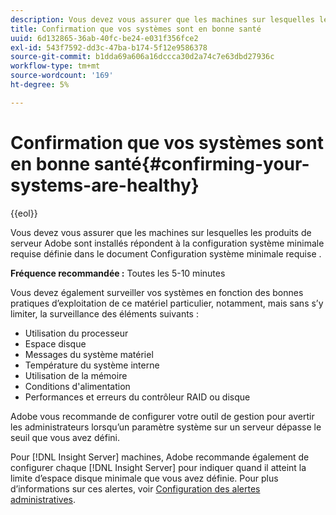 ```yaml
---
description: Vous devez vous assurer que les machines sur lesquelles les produits de serveur Adobe sont installés répondent à la configuration système minimale requise définie dans le document Configuration système minimale requise .
title: Confirmation que vos systèmes sont en bonne santé
uuid: 6d132865-36ab-40fc-be24-e031f356fce2
exl-id: 543f7592-dd3c-47ba-b174-5f12e9586378
source-git-commit: b1dda69a606a16dccca30d2a74c7e63dbd27936c
workflow-type: tm+mt
source-wordcount: '169'
ht-degree: 5%

---
```


# Confirmation que vos systèmes sont en bonne santé{#confirming-your-systems-are-healthy}

{{eol}}

Vous devez vous assurer que les machines sur lesquelles les produits de serveur Adobe sont installés répondent à la configuration système minimale requise définie dans le document Configuration système minimale requise .

**Fréquence recommandée :** Toutes les 5-10 minutes

Vous devez également surveiller vos systèmes en fonction des bonnes pratiques d’exploitation de ce matériel particulier, notamment, mais sans s’y limiter, la surveillance des éléments suivants :

* Utilisation du processeur
* Espace disque
* Messages du système matériel
* Température du système interne
* Utilisation de la mémoire
* Conditions d&#39;alimentation
* Performances et erreurs du contrôleur RAID ou disque

Adobe vous recommande de configurer votre outil de gestion pour avertir les administrateurs lorsqu’un paramètre système sur un serveur dépasse le seuil que vous avez défini.

Pour [!DNL Insight Server] machines, Adobe recommande également de configurer chaque [!DNL Insight Server] pour indiquer quand il atteint la limite d’espace disque minimale que vous avez définie. Pour plus d’informations sur ces alertes, voir [Configuration des alertes administratives](../../../home/c-inst-svr/c-admin-inst-svr/t-config-adm-alrts.md#task-0858f588da4941aa9d4952f6592681aa).
